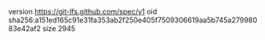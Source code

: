 version https://git-lfs.github.com/spec/v1
oid sha256:a151ed165c91e31fa353ab2f250e405f7509306619aa5b745a27998083e42af2
size 2945
